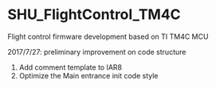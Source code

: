 # SHU_FlightControl_TM4C
Flight control firmware development based on TI TM4C MCU

2017/7/27:
preliminary improvement on code structure
1. Add comment template to IAR8
2. Optimize the Main entrance init code style